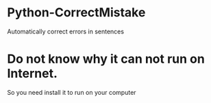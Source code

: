 # Python-CorrectMistake
Automatically correct errors in sentences
# Do not know why it can not run on Internet.
So you need install it to run on your computer
